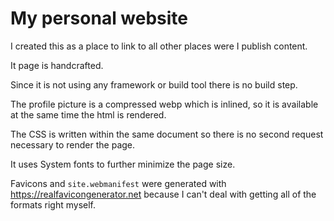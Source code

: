# My personal website

I created this as a place to link to all other places were I publish content.

It page is handcrafted.

Since it is not using any framework or build tool there is no build step.

The profile picture is a compressed webp which is inlined, so it is available at the same time the html is rendered.

The CSS is written within the same document so there is no second request necessary to render the page.

It uses System fonts to further minimize the page size.

Favicons and `site.webmanifest` were generated with https://realfavicongenerator.net because I can't deal with getting all of the formats right myself.
